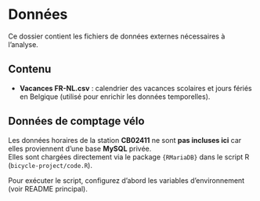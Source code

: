 # Données

Ce dossier contient les fichiers de données externes nécessaires à l’analyse.

## Contenu
- **Vacances FR-NL.csv** : calendrier des vacances scolaires et jours fériés en Belgique (utilisé pour enrichir les données temporelles).

## Données de comptage vélo
Les données horaires de la station **CB02411** ne sont **pas incluses ici** car elles proviennent d’une base **MySQL** privée.  
Elles sont chargées directement via le package `{RMariaDB}` dans le script R (`bicycle-project/code.R`).

Pour exécuter le script, configurez d’abord les variables d’environnement (voir README principal).
